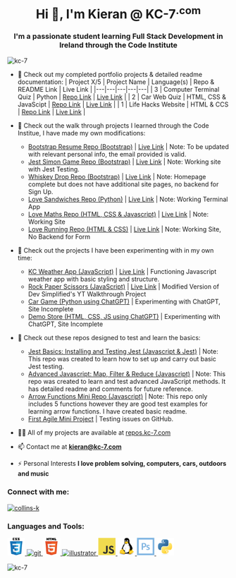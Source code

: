 <h1 align="center">Hi 👋, I'm Kieran @ KC-7<sup>.com</sup></h1>
<h3 align="center">I'm a passionate student learning Full Stack Development in Ireland through the Code Institute</h3>

<p align="left"> <img src="https://komarev.com/ghpvc/?username=kc-7&label=Profile%20views&color=0e75b6&style=flat" alt="kc-7" /> </p>

- 🔭 Check out my completed portfolio projects & detailed readme documentation: 
  | Project X/5 | Project Name | Language(s) | Repo & README Link | Live Link |
  |---|---|---|---|---|
  | 3 | Computer Terminal Quiz | Python | [Repo Link](https://github.com/KC-7/python-quiz) | [Live Link](https://kc-quiz.herokuapp.com/) |
  | 2 | Car Web Quiz | HTML, CSS & JavaScipt | [Repo Link](https://github.com/KC-7/car-quiz) | [Live Link](https://kc-7.github.io/car-quiz/) |
  | 1 | Life Hacks Website | HTML & CCS | [Repo Link](https://github.com/KC-7/life-hacks-v2) | [Live Link](https://kc-7.github.io/life-hacks-v2/index.html) |

- 🔭 Check out the walk through projects I learned through the Code Institue, I have made my own modifications:
  - [Bootstrap Resume Repo (Bootstrap)](https://github.com/KC-7/bootstrap-resume) | [Live Link](https://kc-7.github.io/bootstrap-resume/) | Note: To be updated with relevant personal info, the email provided is valid.
  - [Jest Simon Game Repo (Bootstrap)](https://github.com/KC-7/jest-simon-game) | [Live Link](https://kc-7.github.io/jest-simon-game/) | Note: Working site with Jest Testing.
  - [Whiskey Drop Repo (Bootstrap)](https://github.com/KC-7/whiskey-drop) | [Live Link](https://kc-7.github.io/whiskey-drop/) | Note: Homepage complete but does not have additional site pages, no backend for Sign Up.
  - [Love Sandwiches Repo (Python)](https://github.com/KC-7/love-sandwiches) | [Live Link](https://love-sandwiches-kc.herokuapp.com/) | Note: Working Terminal App
  - [Love Maths Repo (HTML, CSS & Javascript)](https://github.com/KC-7/love-maths) | [Live Link](https://kc-7.github.io/love-maths/) | Note: Working Site
  - [Love Running Repo (HTML & CSS)](https://github.com/KC-7/love-running) | [Live Link](https://kc-7.github.io/love-running/)  | Note: Working Site, No Backend for Form

- 🔭 Check out the projects I have been experimenting with in my own time:
  - [KC Weather App (JavaScript)](https://github.com/KC-7/kc-weather-app) | [Live Link](https://kc-7.github.io/kc-weather-app/) | Functioning Javascript weather app with basic styling and structure. 
  - [Rock Paper Scissors (JavaScript)](https://github.com/KC-7/rock-paper-scissors) | [Live Link](https://kc-7.github.io/rock-paper-scissors/) | Modified Version of Dev Simplified's YT Walkthrough Project
  - [Car Game (Python using ChatGPT)](https://github.com/KC-7/car-game) | Experimenting with ChatGPT, Site Incomplete 
  - [Demo Store (HTML, CSS, JS using ChatGPT)](https://github.com/KC-7/demo-site) | Experimenting with ChatGPT, Site Incomplete 

- 🔭 Check out these repos designed to test and learn the basics:
  - [Jest Basics: Installing and Testing Jest (Javascript & Jest)](https://github.com/KC-7/jest-test) | Note: This repo was created to learn how to set up and carry out basic Jest testing.
  - [Advanced Javascript: Map, Filter & Reduce (Javascript)](https://github.com/KC-7/js-map-filter-reduce) | Note: This repo was created to learn and test advanced JavaScript methods. It has detailed readme and comments for future reference.
  - [Arrow Functions Mini Repo (Javascript)](https://github.com/KC-7/arrow-functions/blob/main/README.md) | Note: This repo only includes 5 functions however they are good test examples for learning arrow functions. I have created basic readme.
  - [First Agile Mini Project](https://github.com/KC-7/first-agile-project) | Testing issues on GitHub.

- 👨‍💻 All of my projects are available at [repos.kc-7.com](https://github.com/KC-7?tab=repositories)

- 📫 Contact me at **kieran@kc-7.com**

- ⚡ Personal Interests **I love problem solving, computers, cars, outdoors and music**

<h3 align="left">Connect with me:</h3>
<p align="left">
<a href="https://linkedin.com/in/collins-k" target="blank"><img align="center" src="https://raw.githubusercontent.com/rahuldkjain/github-profile-readme-generator/master/src/images/icons/Social/linked-in-alt.svg" alt="collins-k" height="30" width="40" /></a>
</p>

<h3 align="left">Languages and Tools:</h3>
<p align="left"> <a href="https://www.w3schools.com/css/" target="_blank" rel="noreferrer"> <img src="https://raw.githubusercontent.com/devicons/devicon/master/icons/css3/css3-original-wordmark.svg" alt="css3" width="40" height="40"/> </a> <a href="https://git-scm.com/" target="_blank" rel="noreferrer"> <img src="https://www.vectorlogo.zone/logos/git-scm/git-scm-icon.svg" alt="git" width="40" height="40"/> </a> <a href="https://www.w3.org/html/" target="_blank" rel="noreferrer"> <img src="https://raw.githubusercontent.com/devicons/devicon/master/icons/html5/html5-original-wordmark.svg" alt="html5" width="40" height="40"/> </a> <a href="https://www.adobe.com/in/products/illustrator.html" target="_blank" rel="noreferrer"> <img src="https://www.vectorlogo.zone/logos/adobe_illustrator/adobe_illustrator-icon.svg" alt="illustrator" width="40" height="40"/> </a> <a href="https://developer.mozilla.org/en-US/docs/Web/JavaScript" target="_blank" rel="noreferrer"> <img src="https://raw.githubusercontent.com/devicons/devicon/master/icons/javascript/javascript-original.svg" alt="javascript" width="40" height="40"/> </a> <a href="https://www.linux.org/" target="_blank" rel="noreferrer"> <img src="https://raw.githubusercontent.com/devicons/devicon/master/icons/linux/linux-original.svg" alt="linux" width="40" height="40"/> </a> <a href="https://www.photoshop.com/en" target="_blank" rel="noreferrer"> <img src="https://raw.githubusercontent.com/devicons/devicon/master/icons/photoshop/photoshop-line.svg" alt="photoshop" width="40" height="40"/> </a> <a href="https://www.python.org" target="_blank" rel="noreferrer"> <img src="https://raw.githubusercontent.com/devicons/devicon/master/icons/python/python-original.svg" alt="python" width="40" height="40"/> </a> </p>

<p><img align="center" src="https://github-readme-streak-stats.herokuapp.com/?user=kc-7&" alt="kc-7" /></p>
